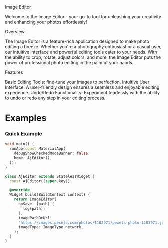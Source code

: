 
Image Editor

Welcome to the Image Editor - your go-to tool for unleashing your creativity and enhancing your photos effortlessly!

Overview

The Image Editor is a feature-rich application designed to make photo editing a breeze. Whether you're a photography enthusiast or a casual user, our intuitive interface and powerful editing tools cater to your needs. With the ability to crop, rotate, adjust colors, and more, the Image Editor puts the power of professional photo editing in the palm of your hands.

Features

Basic Editing Tools:  fine-tune your images to perfection.
Intuitive User Interface: A user-friendly design ensures a seamless and enjoyable editing experience.
Undo/Redo Functionality: Experiment fearlessly with the ability to undo or redo any step in your editing process.

# Examples

### Quick Example

```dart
void main() {
  runApp(const MaterialApp(
    debugShowCheckedModeBanner: false,
    home: AjEditor(),
  ));
}

class AjEditor extends StatelessWidget {
  const AjEditor({super.key});

  @override
  Widget build(BuildContext context) {
    return ImageEditor(
      onSave: (path) {
        log(path);
      },
      imagePathOrUrl:
      'https://images.pexels.com/photos/1103971/pexels-photo-1103971.jpeg?auto=compress&cs=tinysrgb&w=1260&h=750&dpr=1',
      imageType: ImageType.network,
    );
  }
}
```
